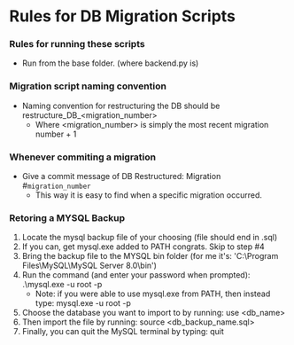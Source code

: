 # Rules for DB Migration Scripts

### Rules for running these scripts 
- Run from the base folder. (where backend.py is)

### Migration script naming convention
- Naming convention for restructuring the DB should be restructure_DB_\<migration_number>
	- Where \<migration_number> is simply the most recent migration number + 1

### Whenever commiting a migration
- Give a commit message of DB Restructured: Migration #`migration_number`
    - This way it is easy to find when a specific migration occurred.

### Retoring a MYSQL Backup
1. Locate the mysql backup file of your choosing (file should end in .sql)
2. If you can, get mysql.exe added to PATH congrats. Skip to step #4
3. Bring the backup file to the MYSQL bin folder (for me it's: 'C:\Program Files\MySQL\MySQL Server 8.0\bin')
4. Run the command (and enter your password when prompted): .\mysql.exe -u root -p
	- Note: if you were able to use mysql.exe from PATH, then instead type: mysql.exe -u root -p
5. Choose the database you want to import to by running: use \<db_name>
6. Then import the file by running: source \<db_backup_name.sql>
7. Finally, you can quit the MySQL terminal by typing: quit